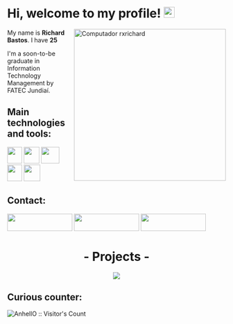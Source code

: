 <h1> Hi, welcome to my profile! <img src="https://github.com/souvikguria98/souvikguria98/blob/master/Hi.gif" width="25" alt="Hi Gif" /></h1>
<img src="https://github.com/rxrichard/projeto-site/blob/master/images/img_perfil.jpg" min-width="400px" max-width="475px" width="350px" align="right" alt="Computador rxrichard">
<p>My name is <strong>Richard Bastos</strong>. I have <strong>25</strong></p>
<p>I'm a soon-to-be graduate in Information Technology Management by FATEC Jundiaí. </p>

<h2>Main technologies and tools: </h2>
<p class="row">
  <img src="https://upload.wikimedia.org/wikipedia/commons/6/6a/JavaScript-logo.png" width="34px" height='38px'>
  <img src="https://logodownload.org/wp-content/uploads/2016/10/html5-logo-8.png" width="36px"height='38px'>
  <img src="https://cdn4.iconfinder.com/data/icons/social-media-logos-6/512/121-css3-512.png" width="42px" height='38px'>
  <img src="https://cdn.svgporn.com/logos/visual-studio-code.svg" height="38px" width='34px'>
  <img src="https://upload.wikimedia.org/wikipedia/commons/thumb/3/3f/Git_icon.svg/1200px-Git_icon.svg.png" height="38px" width='38px'>
</p>

<h2>Contact: </h2>
<a href="https://www.linkedin.com/in/rxrichard/" alt="WhatsApp">
  <img src="https://img.shields.io/badge/-LinkedIn-blue?style=for-the-badge&logo=Linkedin&logoColor=white"  height="40px" width='150px'/></a>

<a href="https://api.whatsapp.com/send?phone=5511974490549" alt="WhatsApp">
  <img src="https://img.shields.io/badge/-whatsapp-25d366?style=for-the-badge&logo=whatsapp&logoColor=white&link=https://api.whatsapp.com/send?phone=5511974490549"  height="40px" width='150px'/></a>

<a href="mailto:rxrichard@outlook.com.br" alt="WhatsApp">
  <img src="https://img.shields.io/badge/-outlook-2196f3?style=for-the-badge&logo=outlook&logoColor=white&link=mailto:rxrichard@outlook.com.br)"  height="40px" width='150px'/></a>

 
<h1 align="center">- Projects -</h1>
<p align="center">
  <img align="center" src="https://github-readme-stats.vercel.app/api?username=rxrichard&count_private=true&show_icons=true&theme=dark&locale=pt-br&icon_color=d6d7ff&bg_color=DEG,0a1d3e,232686" />
</p>

<h2>Curious counter: </h2>
<p align="Left"><img src="https://profile-counter.glitch.me/%7Brxrichard%7D/count.svg" alt="AnhellO :: Visitor's Count" /></p>
